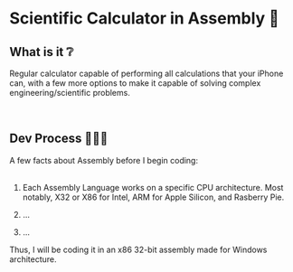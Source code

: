 # Scientific Calculator in Assembly 🧮

## What is it ❔ 

Regular calculator capable of performing all calculations that your iPhone can, with a few more options to make it capable of solving complex engineering/scientific problems. 

<br>

## Dev Process 👨🏻‍💻 

A few facts about Assembly before I begin coding:  
<br>
1. Each Assembly Language works on a specific CPU architecture. Most notably, X32 or X86 for Intel, ARM for Apple Silicon, and Rasberry Pie.

2. ...
     
3. ...

Thus, I will be coding it in an x86 32-bit assembly made for Windows architecture. 



